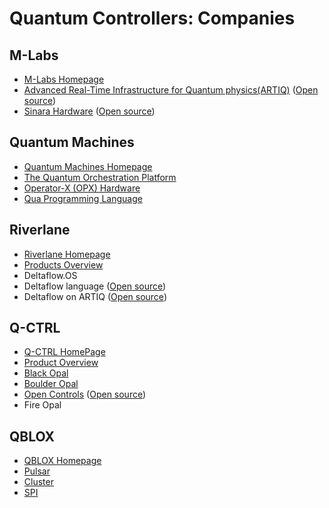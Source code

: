 # Quantum Controllers: Companies

## M-Labs

* [M-Labs Homepage](https://m-labs.hk/)
* [Advanced Real-Time Infrastructure for Quantum physics(ARTIQ)](https://m-labs.hk/experiment-control/artiq/) ([Open source](https://github.com/m-labs/artiq))
* [Sinara Hardware](https://m-labs.hk/experiment-control/sinara-core/) ([Open source](https://github.com/sinara-hw))

## Quantum Machines

* [Quantum Machines Homepage](https://www.quantum-machines.co/)
* [The Quantum Orchestration Platform](https://www.quantum-machines.co/platform/)
* [Operator-X (OPX) Hardware](https://www.quantum-machines.co/operator-x/)
* [Qua Programming Language](https://www.quantum-machines.co/blog/keep-your-finger-on-the-pulse-with-qua-a-pulse-level-quantum-programming-language/)

## Riverlane

* [Riverlane Homepage](https://www.riverlane.com/)
* [Products Overview](https://www.riverlane.com/products/)
* Deltaflow.OS
* Deltaflow language ([Open source](https://riverlane.github.io/deltalanguage_internal/v0.6.0/))
* Deltaflow on ARTIQ ([Open source](https://riverlane.github.io/deltaflow-on-artiq_internal/v0.3.3/))

## Q-CTRL

* [Q-CTRL HomePage](https://q-ctrl.com/)
* [Product Overview](https://q-ctrl.com/products/)
* [Black Opal](https://q-ctrl.com/products/black-opal/)
* [Boulder Opal](https://q-ctrl.com/products/boulder-opal/)
* [Open Controls](https://q-ctrl.com/products/open-controls/) ([Open source](https://github.com/qctrl/python-open-controls))
* Fire Opal

## QBLOX

* [QBLOX Homepage](https://www.qblox.com/)
* [Pulsar](https://www.qblox.com/pulsar)
* [Cluster](https://www.qblox.com/cluster)
* [SPI](https://www.qblox.com/spi)




